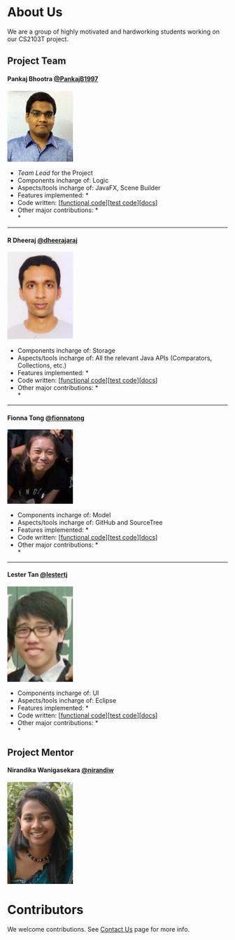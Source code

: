 # About Us

We are a group of highly motivated and hardworking students working on our CS2103T project.

## Project Team

#### Pankaj Bhootra [@PankajB1997](https://github.com/PankajB1997)

<img src="images/PankajBhootra.JPG" width="150">

* *Team Lead* for the Project
* Components incharge of: Logic
* Aspects/tools incharge of: JavaFX, Scene Builder 
* Features implemented:
  *  
* Code written: [[functional code](collated/main/A0144919W.md)][[test code](collated/test/A0144919W.md)][[docs](collated/docs/A0144919W.md)]
* Other major contributions:
  *  
  *  

-----

#### R Dheeraj [@dheerajaraj](https://github.com/dheerajaraj)

<img src="images/RDheeraj.jpg" width="150">

* Components incharge of: Storage
* Aspects/tools incharge of: All the relevant Java APIs (Comparators, Collections, etc.)
* Features implemented:
  *  
* Code written: [[functional code](/collated/A0144919W.md)][[test code](/collated/A0144919W.md)][[docs](/collated/A0144919W.md)]
* Other major contributions:
  *  
  *  

-----

#### Fionna Tong [@fionnatong](https://github.com/fionnatong)

<img src="images/FionnaTong.jpeg" width="150">

* Components incharge of: Model
* Aspects/tools incharge of: GitHub and SourceTree
* Features implemented:
  *  
* Code written: [[functional code](A0144919W.md)][[test code](A0144919W.md)][[docs](A0144919W.md)]
* Other major contributions:
  *  
  *  

-----

#### Lester Tan [@lestertj](https://github.com/lestertj)

<img src="images/LesterTan.jpg" width="150">

* Components incharge of: UI
* Aspects/tools incharge of: Eclipse
* Features implemented:
  *  
* Code written: [[functional code](A0144919W.md)][[test code](A0144919W.md)][[docs](A0144919W.md)]
* Other major contributions:
  *  
  *  

## Project Mentor
 
#### Nirandika Wanigasekara [@nirandiw](https://github.com/nirandiw)

<img src="images/ProjectMentor.JPG" width="150">


# Contributors

We welcome contributions. See [Contact Us](ContactUs.md) page for more info.
